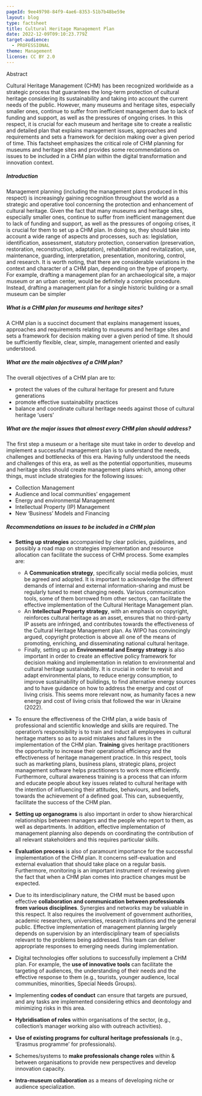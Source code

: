 ```yaml
---
pageId: 9ee49798-84f9-4ae6-8353-51b7b48be59e
layout: blog
type: factsheet
title: Cultural Heritage Management Plan
date: 2022-12-09T09:10:23.779Z
target-audience:
  - PROFESSIONAL
theme: Management
license: CC BY 2.0
---
```

Abstract 

Cultural Heritage Management (CHM) has been recognized worldwide as a strategic process that guarantees the long-term protection of cultural heritage considering its sustainability and taking into account the current needs of the public. However, many museums and heritage sites, especially smaller ones, continue to suffer from inefficient management due to lack of funding and support, as well as the pressures of ongoing crises. In this respect, it is crucial for each museum and heritage site to create a realistic and detailed plan that explains management issues, approaches and requirements and sets a framework for decision making over a given period of time. This factsheet emphasizes the critical role of CHM planning for museums and heritage sites and provides some recommendations on issues to be included in a CHM plan within the digital transformation and innovation context.

##### *Introduction*

Management planning (including the management plans produced in this respect) is increasingly gaining recognition throughout the world as a strategic and operative tool concerning the protection and enhancement of cultural heritage. Given the fact that many museums and heritage sites, especially smaller ones, continue to suffer from inefficient management due to lack of funding and support, as well as the pressures of ongoing crises, it is crucial for them to set up a CHM plan.  In doing so, they should take into account a wide range of aspects and processes, such as: legislation, identification, assessment, statutory protection, conservation (preservation, restoration, reconstruction, adaptation), rehabilitation and revitalization, use, maintenance, guarding, interpretation, presentation, monitoring, control, and research. It is worth noting, that there are considerable variations in the context and character of a CHM plan, depending on the type of property. For example, drafting a management plan for an archaeological site, a major museum or an urban center, would be definitely a complex procedure. Instead, drafting a management plan for a single historic building or a small museum can be simpler

##### *What is a CHM plan for museums and heritage sites?*

A CHM plan is a succinct document that explains management issues, approaches and requirements relating to museums and heritage sites and sets a framework for decision making over a given period of time. It should be sufficiently flexible, clear, simple, management oriented and easily understood.

##### *What are the main objectives of a CHM plan?*

The overall objectives of a CHM plan are to:

* protect the values of the cultural heritage for present and future generations
* promote effective sustainability practices
* balance and coordinate cultural heritage needs against those of cultural heritage ‘users’

##### *What are the major issues that almost every CHM plan should address?*

The first step a museum or a heritage site must take in order to develop and implement a successful management plan is to understand the needs, challenges and bottlenecks of this era. Having fully understood the needs and challenges of this era, as well as the potential opportunities, museums and heritage sites should create management plans which, among other things, must include strategies for the following issues:

* Collection Management
* Audience and local communities’ engagement
* Energy and environmental Management
* Intellectual Property (IP) Management
* New ‘Business’ Models and Financing

##### *Recommendations on issues to be included in a CHM plan*

* **Setting up strategies** accompanied by clear policies, guidelines, and possibly a road map on strategies implementation and resource allocation can facilitate the success of CHM process. 
  Some examples are:

  * A **Communication strategy**, specifically social media policies, must be agreed and adopted. It is important to acknowledge the different demands of internal and external information-sharing and must be regularly tuned to meet changing needs. Various communication tools, some of them borrowed from other sectors, can facilitate the effective implementation of the Cultural Heritage Management plan.
  * An **Intellectual Property strategy**, with an emphasis on copyright, reinforces cultural heritage as an asset, ensures that no third-party IP assets are infringed, and contributes towards the effectiveness of the Cultural Heritage Management plan. As WIPO has convincingly argued, copyright protection is above all one of the means of promoting, enriching, and disseminating national cultural heritage.
  * Finally, setting up an **Environmental and Energy strategy** is also important in order to create an effective policy framework for decision making and implementation in relation to environmental and cultural heritage sustainability. It is crucial in order to revisit and adapt environmental plans, to reduce energy consumption, to improve sustainability of buildings, to find alternative energy sources and to have guidance on how to address the energy and cost of living crisis. This seems more relevant now, as humanity faces a new energy and cost of living crisis that followed the war in Ukraine (2022).
* To ensure the effectiveness of the CHM plan, a wide basis of professional and scientific knowledge and skills are required. The operation’s responsibility is to train and induct all employees in cultural heritage matters so as to avoid mistakes and failures in the implementation of the CHM plan. **Training** gives heritage practitioners the opportunity to increase their operational efficiency and the effectiveness of heritage management practice. In this respect, tools such as marketing plans, business plans, strategic plans, project management software helps practitioners to work more efficiently. Furthermore, cultural awareness training is a process that can inform and educate people about key issues related to cultural heritage with the intention of influencing their attitudes, behaviours, and beliefs, towards the achievement of a defined goal. This can, subsequently, facilitate the success of the CHM plan.
* **Setting up organograms** is also important in order to show hierarchical relationships between managers and the people who report to them, as well as departments. In addition, effective implementation of management planning also depends on coordinating the contribution of all relevant stakeholders and this requires particular skills.
* **Evaluation process** is also of paramount importance for the successful implementation of the CHM plan. It concerns self-evaluation and external evaluation that should take place on a regular basis. Furthermore, monitoring is an important instrument of reviewing given the fact that when a CHM plan comes into practice changes must be expected.
* Due to its interdisciplinary nature, the CHM must be based upon effective **collaboration and communication between professionals from various disciplines**. Synergies and networks may be valuable in this respect. It also requires the involvement of government authorities, academic researchers, universities, research institutions and the general public. Effective implementation of management planning largely depends on supervision by an interdisciplinary team of specialists relevant to the problems being addressed. This team can deliver appropriate responses to emerging needs during implementation.
* Digital technologies offer solutions to successfully implement a CHM plan. For example, the **use of innovative tools** can facilitate the targeting of audiences, the understanding of their needs and the effective response to them (e.g., tourists, younger audience, local communities, minorities, Special Needs Groups).
* Implementing **codes of conduct** can ensure that targets are pursued, and any tasks are implemented considering ethics and deontology and minimizing risks in this area.
* **Hybridisation of roles** within organisations of the sector, (e.g., collection’s manager working also with outreach activities).
* **Use of existing programs for cultural heritage professionals** (e.g., ‘Erasmus programme’ for professionals).
* Schemes/systems to **make professionals change roles** within & between
  organisations to provide new perspectives and develop innovation capacity.
* **Intra-museum collaboration** as a means of developing niche or audience
  specialization.